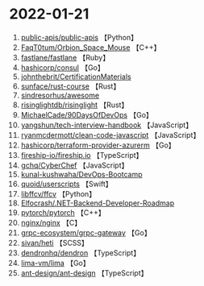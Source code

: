 # 2022-01-21

1. [public-apis/public-apis](https://github.com/public-apis/public-apis) 【Python】
2. [FaqT0tum/Orbion_Space_Mouse](https://github.com/FaqT0tum/Orbion_Space_Mouse) 【C++】
3. [fastlane/fastlane](https://github.com/fastlane/fastlane) 【Ruby】
4. [hashicorp/consul](https://github.com/hashicorp/consul) 【Go】
5. [johnthebrit/CertificationMaterials](https://github.com/johnthebrit/CertificationMaterials) 
6. [sunface/rust-course](https://github.com/sunface/rust-course) 【Rust】
7. [sindresorhus/awesome](https://github.com/sindresorhus/awesome) 
8. [risinglightdb/risinglight](https://github.com/risinglightdb/risinglight) 【Rust】
9. [MichaelCade/90DaysOfDevOps](https://github.com/MichaelCade/90DaysOfDevOps) 【Go】
10. [yangshun/tech-interview-handbook](https://github.com/yangshun/tech-interview-handbook) 【JavaScript】
11. [ryanmcdermott/clean-code-javascript](https://github.com/ryanmcdermott/clean-code-javascript) 【JavaScript】
12. [hashicorp/terraform-provider-azurerm](https://github.com/hashicorp/terraform-provider-azurerm) 【Go】
13. [fireship-io/fireship.io](https://github.com/fireship-io/fireship.io) 【TypeScript】
14. [gchq/CyberChef](https://github.com/gchq/CyberChef) 【JavaScript】
15. [kunal-kushwaha/DevOps-Bootcamp](https://github.com/kunal-kushwaha/DevOps-Bootcamp) 
16. [quoid/userscripts](https://github.com/quoid/userscripts) 【Swift】
17. [libffcv/ffcv](https://github.com/libffcv/ffcv) 【Python】
18. [Elfocrash/.NET-Backend-Developer-Roadmap](https://github.com/Elfocrash/.NET-Backend-Developer-Roadmap) 
19. [pytorch/pytorch](https://github.com/pytorch/pytorch) 【C++】
20. [nginx/nginx](https://github.com/nginx/nginx) 【C】
21. [grpc-ecosystem/grpc-gateway](https://github.com/grpc-ecosystem/grpc-gateway) 【Go】
22. [sivan/heti](https://github.com/sivan/heti) 【SCSS】
23. [dendronhq/dendron](https://github.com/dendronhq/dendron) 【TypeScript】
24. [lima-vm/lima](https://github.com/lima-vm/lima) 【Go】
25. [ant-design/ant-design](https://github.com/ant-design/ant-design) 【TypeScript】
